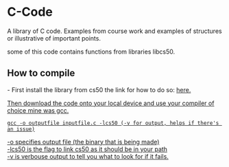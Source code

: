 # C-Code
A library of C code. Examples from course work and examples of structures or illustrative of important points.

some of this code contains functions from libraries libcs50.

<h2>How to compile</h2>
<p>- First install the library from cs50 the link for how to do so: <a href="https://cs50.readthedocs.io/libraries/cs50/c/">here.</p>
<p>Then download the code onto your local device and use your compiler of choice mine was gcc.</p>
<code>gcc -o outputfile inputfile.c -lcs50 (-v for output, helps if there's an issue)</code>
<p> -o specifies output file (the binary that is being made) <br>-lcs50 is the flag to link cs50 as it should be in your path <br>-v is verbouse output to tell you what to look for if it fails. 

